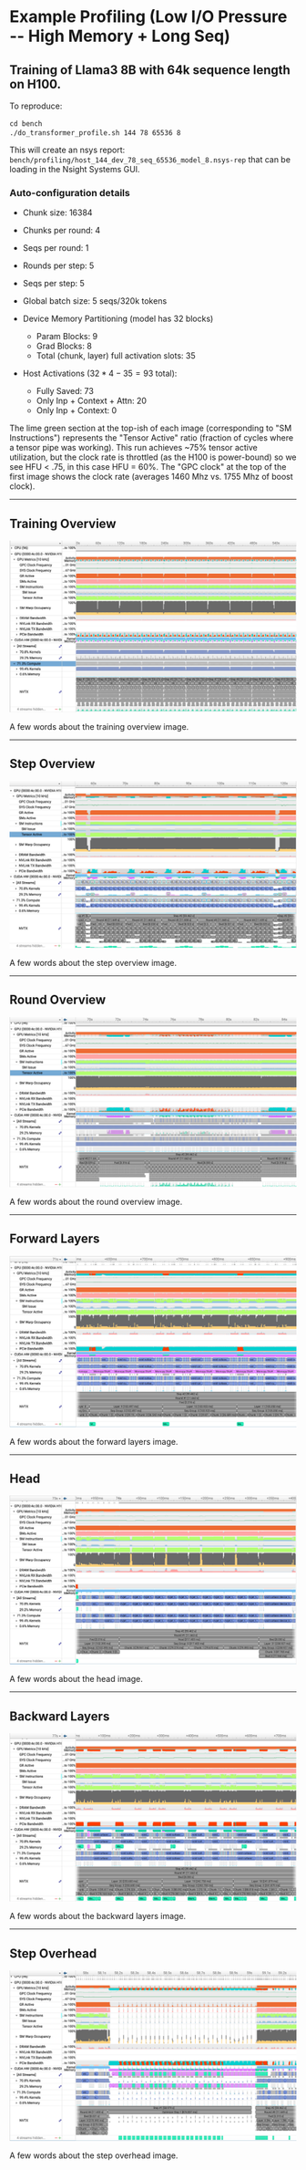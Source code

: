 # Example Profiling (Low I/O Pressure -- High Memory + Long Seq)

## Training of Llama3 8B with 64k sequence length on H100. 

To reproduce:

```shell
cd bench
./do_transformer_profile.sh 144 78 65536 8
```

This will create an nsys report: `bench/profiling/host_144_dev_78_seq_65536_model_8.nsys-rep` that can be loading in the Nsight Systems GUI.

### Auto-configuration details

- Chunk size: 16384
- Chunks per round: 4
- Seqs per round: 1
- Rounds per step: 5
- Seqs per step: 5
- Global batch size: 5 seqs/320k tokens

- Device Memory Partitioning (model has 32 blocks)
    - Param Blocks: 9
    - Grad Blocks: 8
    - Total (chunk, layer) full activation slots: 35

- Host Activations ($32 * 4 - 35 = 93$ total):
    - Fully Saved: 73
    - Only Inp + Context + Attn: 20
    - Only Inp + Context: 0


The lime green section at the top-ish of each image (corresponding to "SM Instructions") represents the "Tensor Active" ratio (fraction of cycles where a tensor pipe was working). This run achieves ~75% tensor active utilization, but the clock rate is throttled (as the H100 is power-bound) so we see HFU < .75, in this case HFU = 60%. The "GPC clock" at the top of the first image shows the clock rate (averages 1460 Mhz vs. 1755 Mhz of boost clock).

---

## Training Overview

![training_overview.png](../bench/reproduce_results/profiling/h100_64k_screenshots/training_overview.png)

A few words about the training overview image.

---

## Step Overview

![step_overview.png](../bench/reproduce_results/profiling/h100_64k_screenshots/step_overview.png)

A few words about the step overview image.

---

## Round Overview

![round_overview.png](../bench/reproduce_results/profiling/h100_64k_screenshots/round_overview.png)

A few words about the round overview image.

---

## Forward Layers

![fwd_layers.png](../bench/reproduce_results/profiling/h100_64k_screenshots/fwd_layers.png)

A few words about the forward layers image.

---

## Head

![head.png](../bench/reproduce_results/profiling/h100_64k_screenshots/head.png)

A few words about the head image.

---

## Backward Layers

![bwd_layers.png](../bench/reproduce_results/profiling/h100_64k_screenshots/bwd_layers.png)

A few words about the backward layers image.

---

## Step Overhead

![step_overhead.png](../bench/reproduce_results/profiling/h100_64k_screenshots/optimizer_step.png)

A few words about the step overhead image.

